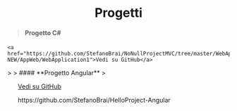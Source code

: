 <h1 align="center">Progetti</h1>

> #### **Progetto C#** 
> <ul>
    <a href="https://github.com/StefanoBrai/NoNullProjectMVC/tree/master/WebApp-NEW/AppWeb/WebApplication1">Vedi su GitHub</a>
  </ul>
>
> #### **Progetto Angular**
> <ul>
    <a href="https://github.com/StefanoBrai/HelloProject-Angular">Vedi su GitHub</a>
  </ul>


<ul>https://github.com/StefanoBrai/HelloProject-Angular</ul>

